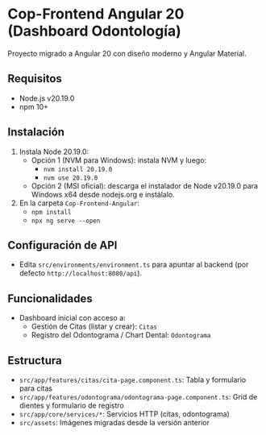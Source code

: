 # Cop-Frontend Angular 20 (Dashboard Odontología)

Proyecto migrado a Angular 20 con diseño moderno y Angular Material.

## Requisitos
- Node.js v20.19.0
- npm 10+

## Instalación
1. Instala Node 20.19.0:
   - Opción 1 (NVM para Windows): instala NVM y luego:
     - `nvm install 20.19.0`
     - `nvm use 20.19.0`
   - Opción 2 (MSI oficial): descarga el instalador de Node v20.19.0 para Windows x64 desde nodejs.org e instálalo.
2. En la carpeta `Cop-Frontend-Angular`:
   - `npm install`
   - `npx ng serve --open`

## Configuración de API
- Edita `src/environments/environment.ts` para apuntar al backend (por defecto `http://localhost:8080/api`).

## Funcionalidades
- Dashboard inicial con acceso a:
  - Gestión de Citas (listar y crear): `Citas`
  - Registro del Odontograma / Chart Dental: `Odontograma`

## Estructura
- `src/app/features/citas/cita-page.component.ts`: Tabla y formulario para citas
- `src/app/features/odontograma/odontograma-page.component.ts`: Grid de dientes y formulario de registro
- `src/app/core/services/*`: Servicios HTTP (citas, odontograma)
- `src/assets`: Imágenes migradas desde la versión anterior